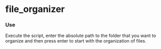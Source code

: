 # file_organizer

### Use
Execute the script, enter the absolute path to the folder that you want to organize and then press enter to start with
the organization of files.
